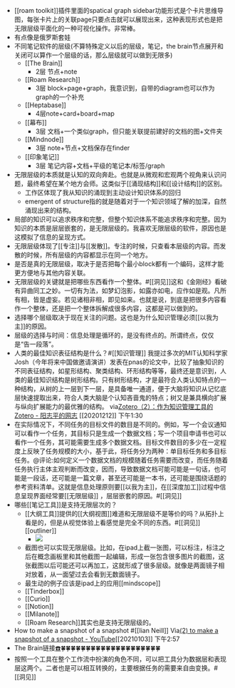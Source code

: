 - [[roam toolkit]]插件里面的spatical graph sidebar功能形式是个卡片思维导图，每张卡片上的关联page只要点击就可以展现出来，这种表现形式也是把无限层级平面化的一种可视化操作。非常棒。
- 有点像是俄罗斯套娃
- 不同笔记软件的层级(不算特殊定义以后的层级，笔记，the brain节点展开和关闭可以算作一个层级的话，那么层级就可以做到无限多)
    - [[The Brain]]
        - 2层 节点+note
    - [[Roam Research]]
        - 3层 block+page+graph，我意识到，自带的diagram也可以作为graph的一个补充
    - [[Heptabase]]
        - 4层note+card+board+map
    - [[幕布]]
        - 3层 文档+一个类似graph，但只能关联提前建好的文档的图+文件夹
    - [[Mindnode]]
        - 3层 note+节点+文档保存在finder
    - [[印象笔记]]
        - 3层 笔记内容+文档+平级的笔记本/标签/graph
- 无限层级的本质就是认知的双向奔赴。也就是从微观和宏观两个视角来认识问题，最终希望在某个地方会师。这类似于[[涌现结构]]和[[设计结构]]的区别。
    - 工作区体现了我从知识的涌现到主动设计知识体系的回归
    - emergent of structure指的就是随着对于一个知识领域了解的加深，自然涌现出来的结构。
- 局部的知识可以追求秩序和完整，但整个知识体系不能追求秩序和完整。因为知识的本质是层层嵌套的，是无限层级的。我喜欢无限层级的软件，原因也是这模拟了信息的呈现方式。
- 无限层级体现了[[专注]]与[[发散]]。专注的时候，只查看本层级的内容。而发散的时候，所有层级的内容都显示在同一个地方。
- 是否是真的无限层级，取决于是否把每个最小block都有一个编码，这样才能更方便地与其他内容关联。
- 无限层级的关键就是把哪些东西看作一个整体。#[[洞见]]这和《金刚经》看破有异曲同工之妙。一切有为法，如梦幻泡影，如露亦如电，应作如是观。凡所有相，皆是虚妄。若见诸相非相，即见如来。也就是说，到底是把很多内容看作一个整体，还是把一个整体拆解成很多内容，这都是可以做到的。
- 选择哪个层级取决于现在关注的问题。这也是为什么知识管理必须[[以我为主]]的原因。
- 层级的选择与时间：信息处理是循环的，是没有终点的。所谓终点，仅仅是“告一段落”。
- 人类的最佳知识表征结构是什么？#[[知识管理]]
我提过多次的MIT认知科学家Josh（今年将来中国做邀请演讲）发表在pnas的论文中，比较了抽象知识的不同表征结构，如星形结构、聚类结构、环形结构等等，最终还是意识到，人类的最佳知识结构是树形结构。只有树形结构，才是最符合人类认知特点的一种结构，从树的上一层到下一层，是具备唯一通道，便于大脑将知识从记忆底层快速提取出来，符合人类大脑是个认知吝啬鬼的特点；树又是兼具横向扩展与纵向扩展能力的最优雅的结构。
via[Zotero（2）：作为知识管理工具的Zotero - 阳志平的网志](https://www.yangzhiping.com/tech/zotero2.html)
[[20201212]] 下午1:30
- 在实际情况下，不同任务的目标文件的数目是不同的。例如，写一个会议通知可以看作一个任务，其目标只是生成一个数据文档；写一个项目申请书也可以看作一个任务，其可能需要生成多个数据文档。目标文件数目的多少在一定程度上反映了任务规模的大小，基于此，将任务分为两种：单目标任务和多目标任务。@评论:如何定义一个数据文档的规模随着任务需要而改变，而任务随着任务执行主体主观判断而改变，因而，导致数据文档可能可能是一句话，也可能是一段话，还可能是一篇文章，甚至还可能是一本书，还可能是围绕话题的参考资料清单。这就是信息处理原则要[[以我为主]]，在[[深度加工]]过程中信息呈现界面经常要[[无限层级]] ，层层嵌套的原因。#[[洞见]]
- 哪些[[笔记工具]]是支持无限层次的？
    - [[大纲工具]]提供的[[大纲视图]]难道和无限层级不是等价的吗？从拓扑上看是的，但是从视觉体验上看感觉是完全不同的东西。#[[洞见]][[outliner]]
        - ![](https://firebasestorage.googleapis.com/v0/b/firescript-577a2.appspot.com/o/imgs%2Fapp%2Fxinyiheng%2FCU2kznpIWH.png?alt=media&token=33d922d0-7ee7-477a-a618-b8ed9feaf2e3)
    - 截图也可以实现无限层级。比如，在ipad上截一张图，可以标注，标注之后在概念画板里和其他截图一起编辑，形成一张包含很多图片的截图，这张截图以后可能还可以再加工，这就形成了很多层级。就像是两面镜子相对放着，从一面望过去会看到无数面镜子。
    - 最生动的例子应该是ipad上的应用[[mindscope]]
    - [[Tinderbox]]
    - [[Curio]]
    - [[Notion]]
    - [[Milanote]]
    - [[Roam Research]]其实也是支持无限层级的。
- How to make a snapshot of a snapshot #[[Iian Neill]]
Via[(2) to make a snapshot of a snapshot - YouTube](https://www.youtube.com/watch?v=PTnJY0UdMuE)[[20210103]] 下午2:57
- The Brain链接[☎️](brain://api.thebrain.com/g7PXu0IyM0ucARb24SvxiA/m77_JBXhVkOQLRnz9wYXQg/%E7%9F%A5%E8%AF%86%E7%AE%A1%E7%90%86%E7%9A%84%E5%8E%9F%E5%88%99)🍀🍀🍀🍀🍀🍀🍀🍀🍀🍀🍀🍀🍀🍀🍀🍀🍀🍀🍀🍀
- 按照一个工具在整个工作流中扮演的角色不同，可以把工具分为数据层和表现层这两个。二者也是可以相互转换的，主要根据任务的需要来自由变换。#[[洞见]]
